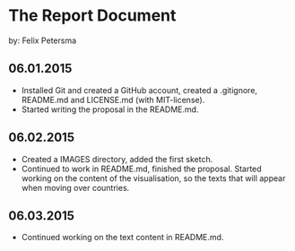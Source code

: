 # The Report Document

by: Felix Petersma

## 06.01.2015

- Installed Git and created a GitHub account, created a .gitignore, README.md and LICENSE.md (with MIT-license).
- Started writing the proposal in the README.md.

## 06.02.2015

- Created a IMAGES directory, added the first sketch.
- Continued to work in README.md, finished the proposal. Started working on the content of the visualisation, so the texts that will appear when moving over countries.

## 06.03.2015

- Continued working on the text content in README.md.